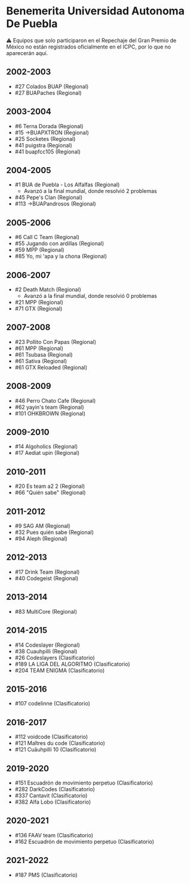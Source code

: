 # Benemerita Universidad Autonoma De Puebla

:warning: Equipos que solo participaron en el Repechaje del Gran Premio de México no están registrados oficialmente en el ICPC, por lo que no aparecerán aquí.

## 2002-2003

- #27 Colados BUAP (Regional)
- #27 BUAPaches (Regional)

## 2003-2004

- #6 Terna Dorada (Regional)
- #15 ->BUAPXTRON (Regional)
- #25 Socketes (Regional)
- #41 puigstra (Regional)
- #41 buapfcc105 (Regional)

## 2004-2005

- #1 BUA de Puebla - Los Alfalfas (Regional)
  - Avanzó a la final mundial, donde resolvió 2 problemas
- #45 Pepe's Clan (Regional)
- #113 ->BUAPandrosos (Regional)

## 2005-2006

- #6 Call C Team (Regional)
- #55 Jugando con ardillas (Regional)
- #59 MPP (Regional)
- #85 Yo, mi 'apa y la chona (Regional)

## 2006-2007

- #2 Death Match (Regional)
  - Avanzó a la final mundial, donde resolvió 0 problemas
- #21 MPP (Regional)
- #71 GTX (Regional)

## 2007-2008

- #23 Pollito Con Papas (Regional)
- #61 MPP (Regional)
- #61 Tsubasa (Regional)
- #61 Sativa (Regional)
- #61 GTX Reloaded (Regional)

## 2008-2009

- #46 Perro Chato Cafe (Regional)
- #62 yayin's team (Regional)
- #101 OHKBROWN (Regional)

## 2009-2010

- #14 Algoholics (Regional)
- #17 Aediat upin (Regional)

## 2010-2011

- #20 Es team a2 2 (Regional)
- #66 "Quién sabe" (Regional)

## 2011-2012

- #9 SAG AM (Regional)
- #32 Pues quién sabe (Regional)
- #94 Aleph (Regional)

## 2012-2013

- #17 Drink Team (Regional)
- #40 Codegeist (Regional)

## 2013-2014

- #83 MultiCore (Regional)

## 2014-2015

- #14 Codeslayer (Regional)
- #38 Cuauhpilli (Regional)
- #26 Codeslayers (Clasificatorio)
- #189 LA LIGA DEL ALGORITMO (Clasificatorio)
- #204 TEAM ENIGMA (Clasificatorio)

## 2015-2016

- #107 codelinne (Clasificatorio)

## 2016-2017

- #112 voidcode (Clasificatorio)
- #121 Maîtres du code (Clasificatorio)
- #121 Cuāuhpilli 10 (Clasificatorio)

## 2019-2020

- #151 Escuadrón de movimiento perpetuo (Clasificatorio)
- #282 DarkCodes (Clasificatorio)
- #337 Cantavit (Clasificatorio)
- #382 Alfa Lobo (Clasificatorio)

## 2020-2021

- #136 FAAV team (Clasificatorio)
- #162 Escuadrón de movimiento perpetuo (Clasificatorio)

## 2021-2022

- #187 PMS (Clasificatorio)


